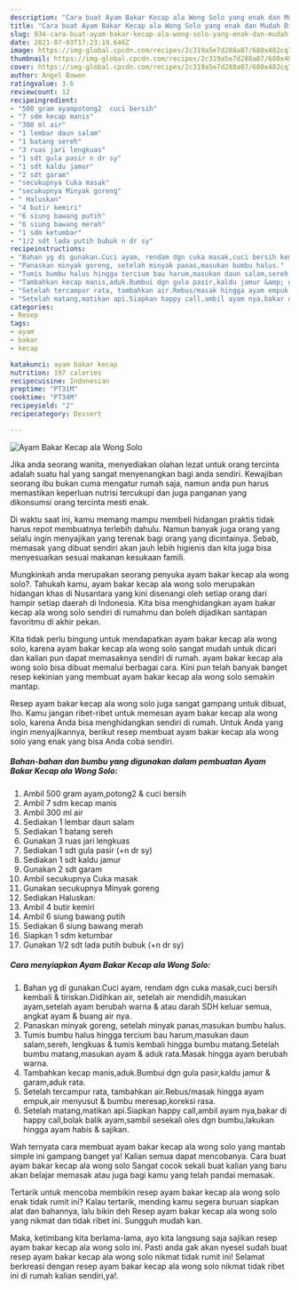 ```yaml
---
description: "Cara buat Ayam Bakar Kecap ala Wong Solo yang enak dan Mudah Dibuat"
title: "Cara buat Ayam Bakar Kecap ala Wong Solo yang enak dan Mudah Dibuat"
slug: 934-cara-buat-ayam-bakar-kecap-ala-wong-solo-yang-enak-dan-mudah-dibuat
date: 2021-07-03T17:23:19.646Z
image: https://img-global.cpcdn.com/recipes/2c319a5e7d288a07/680x482cq70/ayam-bakar-kecap-ala-wong-solo-foto-resep-utama.jpg
thumbnail: https://img-global.cpcdn.com/recipes/2c319a5e7d288a07/680x482cq70/ayam-bakar-kecap-ala-wong-solo-foto-resep-utama.jpg
cover: https://img-global.cpcdn.com/recipes/2c319a5e7d288a07/680x482cq70/ayam-bakar-kecap-ala-wong-solo-foto-resep-utama.jpg
author: Angel Bowen
ratingvalue: 3.6
reviewcount: 12
recipeingredient:
- "500 gram ayampotong2  cuci bersih"
- "7 sdm kecap manis"
- "300 ml air"
- "1 lembar daun salam"
- "1 batang sereh"
- "3 ruas jari lengkuas"
- "1 sdt gula pasir n dr sy"
- "1 sdt kaldu jamur"
- "2 sdt garam"
- "secukupnya Cuka masak"
- "secukupnya Minyak goreng"
- " Haluskan"
- "4 butir kemiri"
- "6 siung bawang putih"
- "6 siung bawang merah"
- "1 sdm ketumbar"
- "1/2 sdt lada putih bubuk n dr sy"
recipeinstructions:
- "Bahan yg di gunakan.Cuci ayam, rendam dgn cuka masak,cuci bersih kembali &amp; tiriskan.Didihkan air, setelah air mendidih,masukan ayam,setelah ayam berubah warna &amp; atau darah SDH keluar semua, angkat ayam &amp; buang air nya."
- "Panaskan minyak goreng, setelah minyak panas,masukan bumbu halus."
- "Tumis bumbu halus hingga tercium bau harum,masukan daun salam,sereh, lengkuas &amp; tumis kembali hingga bumbu matang.Setelah bumbu matang,masukan ayam &amp; aduk rata.Masak hingga ayam berubah warna."
- "Tambahkan kecap manis,aduk.Bumbui dgn gula pasir,kaldu jamur &amp; garam,aduk rata."
- "Setelah tercampur rata, tambahkan air.Rebus/masak hingga ayam empuk,air menyusut &amp; bumbu meresap,koreksi rasa."
- "Setelah matang,matikan api.Siapkan happy call,ambil ayam nya,bakar di happy call,bolak balik ayam,sambil sesekali oles dgn bumbu,lakukan hingga ayam habis &amp; sajikan."
categories:
- Resep
tags:
- ayam
- bakar
- kecap

katakunci: ayam bakar kecap 
nutrition: 197 calories
recipecuisine: Indonesian
preptime: "PT31M"
cooktime: "PT34M"
recipeyield: "2"
recipecategory: Dessert

---
```



![Ayam Bakar Kecap ala Wong Solo](https://img-global.cpcdn.com/recipes/2c319a5e7d288a07/680x482cq70/ayam-bakar-kecap-ala-wong-solo-foto-resep-utama.jpg)

Jika anda seorang wanita, menyediakan olahan lezat untuk orang tercinta adalah suatu hal yang sangat menyenangkan bagi anda sendiri. Kewajiban seorang ibu bukan cuma mengatur rumah saja, namun anda pun harus memastikan keperluan nutrisi tercukupi dan juga panganan yang dikonsumsi orang tercinta mesti enak.

Di waktu  saat ini, kamu memang mampu membeli hidangan praktis tidak harus repot membuatnya terlebih dahulu. Namun banyak juga orang yang selalu ingin menyajikan yang terenak bagi orang yang dicintainya. Sebab, memasak yang dibuat sendiri akan jauh lebih higienis dan kita juga bisa menyesuaikan sesuai makanan kesukaan famili. 



Mungkinkah anda merupakan seorang penyuka ayam bakar kecap ala wong solo?. Tahukah kamu, ayam bakar kecap ala wong solo merupakan hidangan khas di Nusantara yang kini disenangi oleh setiap orang dari hampir setiap daerah di Indonesia. Kita bisa menghidangkan ayam bakar kecap ala wong solo sendiri di rumahmu dan boleh dijadikan santapan favoritmu di akhir pekan.

Kita tidak perlu bingung untuk mendapatkan ayam bakar kecap ala wong solo, karena ayam bakar kecap ala wong solo sangat mudah untuk dicari dan kalian pun dapat memasaknya sendiri di rumah. ayam bakar kecap ala wong solo bisa dibuat memalui berbagai cara. Kini pun telah banyak banget resep kekinian yang membuat ayam bakar kecap ala wong solo semakin mantap.

Resep ayam bakar kecap ala wong solo juga sangat gampang untuk dibuat, lho. Kamu jangan ribet-ribet untuk memesan ayam bakar kecap ala wong solo, karena Anda bisa menghidangkan sendiri di rumah. Untuk Anda yang ingin menyajikannya, berikut resep membuat ayam bakar kecap ala wong solo yang enak yang bisa Anda coba sendiri.

<!--inarticleads1-->

##### Bahan-bahan dan bumbu yang digunakan dalam pembuatan Ayam Bakar Kecap ala Wong Solo:

1. Ambil 500 gram ayam,potong2 &amp; cuci bersih
1. Ambil 7 sdm kecap manis
1. Ambil 300 ml air
1. Sediakan 1 lembar daun salam
1. Sediakan 1 batang sereh
1. Gunakan 3 ruas jari lengkuas
1. Sediakan 1 sdt gula pasir (+n dr sy)
1. Sediakan 1 sdt kaldu jamur
1. Gunakan 2 sdt garam
1. Ambil secukupnya Cuka masak
1. Gunakan secukupnya Minyak goreng
1. Sediakan  Haluskan:
1. Ambil 4 butir kemiri
1. Ambil 6 siung bawang putih
1. Sediakan 6 siung bawang merah
1. Siapkan 1 sdm ketumbar
1. Gunakan 1/2 sdt lada putih bubuk (+n dr sy)




<!--inarticleads2-->

##### Cara menyiapkan Ayam Bakar Kecap ala Wong Solo:

1. Bahan yg di gunakan.Cuci ayam, rendam dgn cuka masak,cuci bersih kembali &amp; tiriskan.Didihkan air, setelah air mendidih,masukan ayam,setelah ayam berubah warna &amp; atau darah SDH keluar semua, angkat ayam &amp; buang air nya.
1. Panaskan minyak goreng, setelah minyak panas,masukan bumbu halus.
1. Tumis bumbu halus hingga tercium bau harum,masukan daun salam,sereh, lengkuas &amp; tumis kembali hingga bumbu matang.Setelah bumbu matang,masukan ayam &amp; aduk rata.Masak hingga ayam berubah warna.
1. Tambahkan kecap manis,aduk.Bumbui dgn gula pasir,kaldu jamur &amp; garam,aduk rata.
1. Setelah tercampur rata, tambahkan air.Rebus/masak hingga ayam empuk,air menyusut &amp; bumbu meresap,koreksi rasa.
1. Setelah matang,matikan api.Siapkan happy call,ambil ayam nya,bakar di happy call,bolak balik ayam,sambil sesekali oles dgn bumbu,lakukan hingga ayam habis &amp; sajikan.




Wah ternyata cara membuat ayam bakar kecap ala wong solo yang mantab simple ini gampang banget ya! Kalian semua dapat mencobanya. Cara buat ayam bakar kecap ala wong solo Sangat cocok sekali buat kalian yang baru akan belajar memasak atau juga bagi kamu yang telah pandai memasak.

Tertarik untuk mencoba membikin resep ayam bakar kecap ala wong solo enak tidak rumit ini? Kalau tertarik, mending kamu segera buruan siapkan alat dan bahannya, lalu bikin deh Resep ayam bakar kecap ala wong solo yang nikmat dan tidak ribet ini. Sungguh mudah kan. 

Maka, ketimbang kita berlama-lama, ayo kita langsung saja sajikan resep ayam bakar kecap ala wong solo ini. Pasti anda gak akan nyesel sudah buat resep ayam bakar kecap ala wong solo nikmat tidak rumit ini! Selamat berkreasi dengan resep ayam bakar kecap ala wong solo nikmat tidak ribet ini di rumah kalian sendiri,ya!.

